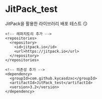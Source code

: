 # JitPack_test
JitPack을 활용한 라이브러리 배포 테스트 😏

    <!-- 레파지토리 추가 -->
    <repositories>
      <repository>
        <id>jitpack.io</id>
        <url>https://jitpack.io</url>
      </repository>
    </repositories>

    <!-- 의존성 추가 -->
    <dependency>
      <groupId>com.github.kycasdzxc</groupId>
      <artifactId>JitPack_test</artifactId>
      <version>3.2</version>
    </dependency>
